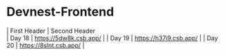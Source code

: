 # Devnest-Frontend

| First Header | Second Header  
| Day 18 | https://5dw8k.csb.app/ |
| Day 19 | https://h37i9.csb.app/ |
| Day 20 | https://8slnt.csb.app/ |
